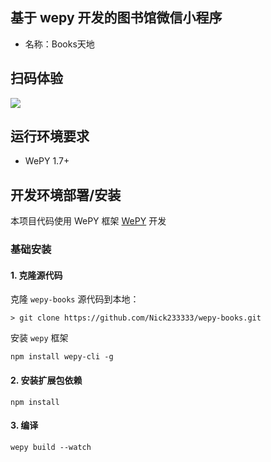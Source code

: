 ## 基于 wepy 开发的图书馆微信小程序

- 名称：Books天地

## 扫码体验

![](http://img.hellocode.name/wepy-books.jpg)

## 运行环境要求

- WePY 1.7+

## 开发环境部署/安装

本项目代码使用 WePY 框架 [WePY](https://github.com/Tencent/wepy) 开发

### 基础安装

#### 1. 克隆源代码

克隆 `wepy-books` 源代码到本地：

    > git clone https://github.com/Nick233333/wepy-books.git

安装 `wepy` 框架

```
npm install wepy-cli -g
```

#### 2. 安装扩展包依赖

```
npm install
```

#### 3. 编译

```
wepy build --watch
```




